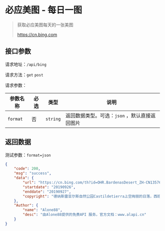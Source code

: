 # 必应美图 - 每日一图

> 获取必应美图每天的一张美图
>
> https://cn.bing.com



## 接口参数

请求地址：`/api/bing`

请求方法：`get`  `post`

请求参数：

| 参数名称 | 必选 |类型|说明|
| -------- | ---- |----|----|
| `format` | 否 | `string` |返回数据类型。可选：`json` ，默认直接返回图片|

## 返回数据

测试参数：`format=json`

```json
{
    "code": 200,
    "msg": "success",
    "data": {
        "url": "https://cn.bing.com/th?id=OHR.BardenasDesert_ZH-CN1357611840_1920x1080.jpg&rf=LaDigue_1920x1080.jpg&pid=hp",
        "startdate": "20190926",
        "enddate": "20190927",
        "copyright": "德纳斯雷亚尔斯自然公园Castildetierra上空绚丽的日落，西班牙纳瓦拉 (© Inigofotografia/iStock/Getty Images Plus)"
    },
    "Author": {
        "name": "Alone88",
        "desc": "由Alone88提供的免费API 服务，官方文档：www.alapi.cn"
    }
}
```



